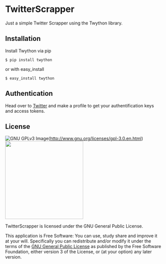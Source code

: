 TwitterScrapper
=======

Just a simple Twitter Scrapper using the Twython library. 

Installation
------------

Install Twython via pip 

    $ pip install twython

or with easy_install 

    $ easy_install twython
    
Authentication
--------------

Head over to <a href="https://apps.twitter.com/">Twitter</a> and make a profile to get your authentification keys and access tokens.

## License
![GNU GPLv3 Image](https://www.gnu.org/graphics/gplv3-127x51.png)(http://www.gnu.org/licenses/gpl-3.0.en.html)  <img src="http://i.imgur.com/G184Zqz.png" width="250">

TwitterScrapper is licensed under the GNU General Public License.

This application is Free Software: You can use, study share and improve it at your
will. Specifically you can redistribute and/or modify it under the terms of the
[GNU General Public License](https://www.gnu.org/licenses/gpl.html) as
published by the Free Software Foundation, either version 3 of the License, or
(at your option) any later version.
